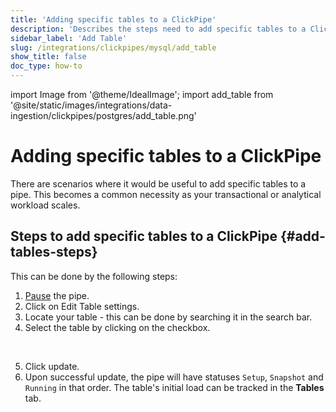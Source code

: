 ```yaml
---
title: 'Adding specific tables to a ClickPipe'
description: 'Describes the steps need to add specific tables to a ClickPipe.'
sidebar_label: 'Add Table'
slug: /integrations/clickpipes/mysql/add_table
show_title: false
doc_type: how-to
---
```


import Image from '@theme/IdealImage';
import add_table from '@site/static/images/integrations/data-ingestion/clickpipes/postgres/add_table.png'

# Adding specific tables to a ClickPipe

There are scenarios where it would be useful to add specific tables to a pipe. This becomes a common necessity as your transactional or analytical workload scales.

## Steps to add specific tables to a ClickPipe {#add-tables-steps}

This can be done by the following steps:
1. [Pause](./pause_and_resume.md) the pipe.
2. Click on Edit Table settings.
3. Locate your table - this can be done by searching it in the search bar.
4. Select the table by clicking on the checkbox.
<br/>
<Image img={add_table} border size="md"/>

5. Click update.
6. Upon successful update, the pipe will have statuses `Setup`, `Snapshot` and `Running` in that order. The table's initial load can be tracked in the **Tables** tab.
